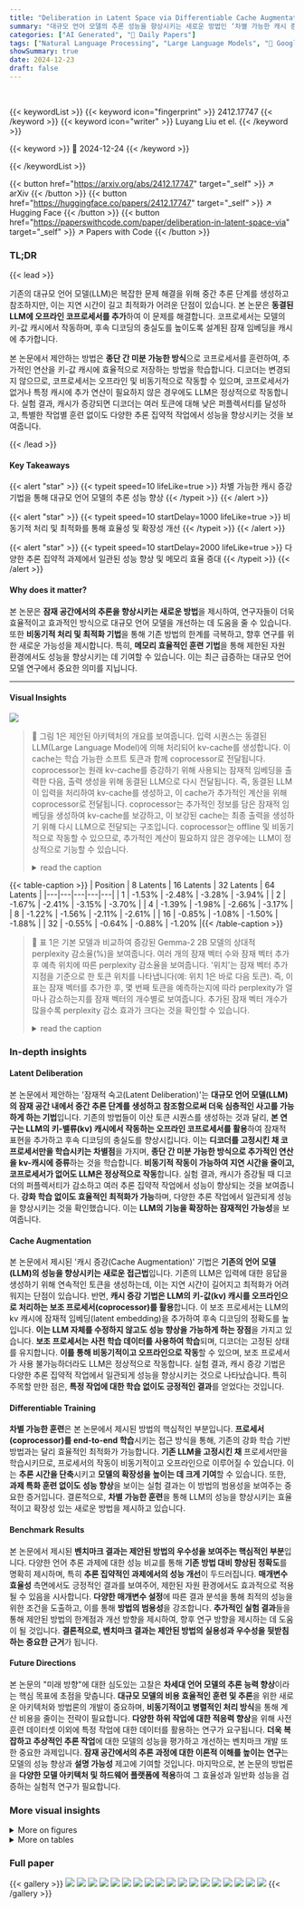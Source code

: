 ```yaml
---
title: "Deliberation in Latent Space via Differentiable Cache Augmentation"
summary: "대규모 언어 모델의 추론 성능을 향상시키는 새로운 방법인 ‘차별 가능한 캐시 증강’ 기법 제시!"
categories: ["AI Generated", "🤗 Daily Papers"]
tags: ["Natural Language Processing", "Large Language Models", "🏢 Google DeepMind",]
showSummary: true
date: 2024-12-23
draft: false
---
```


<br>

{{< keywordList >}}
{{< keyword icon="fingerprint" >}} 2412.17747 {{< /keyword >}}
{{< keyword icon="writer" >}} Luyang Liu et el. {{< /keyword >}}
 
{{< keyword >}} 🤗 2024-12-24 {{< /keyword >}}
 
{{< /keywordList >}}

{{< button href="https://arxiv.org/abs/2412.17747" target="_self" >}}
↗ arXiv
{{< /button >}}
{{< button href="https://huggingface.co/papers/2412.17747" target="_self" >}}
↗ Hugging Face
{{< /button >}}
{{< button href="https://paperswithcode.com/paper/deliberation-in-latent-space-via" target="_self" >}}
↗ Papers with Code
{{< /button >}}




### TL;DR


{{< lead >}}

기존의 대규모 언어 모델(LLM)은 복잡한 문제 해결을 위해 중간 추론 단계를 생성하고 참조하지만, 이는 지연 시간이 길고 최적화가 어려운 단점이 있습니다.  본 논문은 **동결된 LLM에 오프라인 코프로세서를 추가**하여 이 문제를 해결합니다.  코프로세서는 모델의 키-값 캐시에서 작동하며, 후속 디코딩의 충실도를 높이도록 설계된 잠재 임베딩을 캐시에 추가합니다.

본 논문에서 제안하는 방법은 **종단 간 미분 가능한 방식**으로 코프로세서를 훈련하여, 추가적인 연산을 키-값 캐시에 효율적으로 저장하는 방법을 학습합니다.  디코더는 변경되지 않으므로, 코프로세서는 오프라인 및 비동기적으로 작동할 수 있으며, 코프로세서가 없거나 특정 캐시에 추가 연산이 필요하지 않은 경우에도 LLM은 정상적으로 작동합니다.  실험 결과, 캐시가 증강되면 디코더는 여러 토큰에 대해 낮은 퍼플렉서티를 달성하고, 특별한 작업별 훈련 없이도 다양한 추론 집약적 작업에서 성능을 향상시키는 것을 보여줍니다.

{{< /lead >}}


#### Key Takeaways

{{< alert "star" >}}
{{< typeit speed=10 lifeLike=true >}} 차별 가능한 캐시 증강 기법을 통해 대규모 언어 모델의 추론 성능 향상 {{< /typeit >}}
{{< /alert >}}

{{< alert "star" >}}
{{< typeit speed=10 startDelay=1000 lifeLike=true >}} 비동기적 처리 및 최적화를 통해 효율성 및 확장성 개선 {{< /typeit >}}
{{< /alert >}}

{{< alert "star" >}}
{{< typeit speed=10 startDelay=2000 lifeLike=true >}} 다양한 추론 집약적 과제에서 일관된 성능 향상 및 메모리 효율 증대 {{< /typeit >}}
{{< /alert >}}

#### Why does it matter?
본 논문은 **잠재 공간에서의 추론을 향상시키는 새로운 방법**을 제시하여, 연구자들이 더욱 효율적이고 효과적인 방식으로 대규모 언어 모델을 개선하는 데 도움을 줄 수 있습니다. 또한 **비동기적 처리 및 최적화 기법**을 통해 기존 방법의 한계를 극복하고, 향후 연구를 위한 새로운 가능성을 제시합니다. 특히, **메모리 효율적인 훈련 기법**을 통해 제한된 자원 환경에서도 성능을 향상시키는 데 기여할 수 있습니다. 이는 최근 급증하는 대규모 언어 모델 연구에서 중요한 의미를 지닙니다.

------
#### Visual Insights



![](https://arxiv.org/html/2412.17747/x1.png)

> 🔼 그림 1은 제안된 아키텍처의 개요를 보여줍니다. 입력 시퀀스는 동결된 LLM(Large Language Model)에 의해 처리되어 kv-cache를 생성합니다. 이 cache는 학습 가능한 소프트 토큰과 함께 coprocessor로 전달됩니다. coprocessor는 원래 kv-cache를 증강하기 위해 사용되는 잠재적 임베딩을 출력한 다음, 출력 생성을 위해 동결된 LLM으로 다시 전달됩니다.  즉, 동결된 LLM이 입력을 처리하여 kv-cache를 생성하고, 이 cache가 추가적인 계산을 위해 coprocessor로 전달됩니다. coprocessor는 추가적인 정보를 담은 잠재적 임베딩을 생성하여 kv-cache를 보강하고, 이 보강된 cache는 최종 출력을 생성하기 위해 다시 LLM으로 전달되는 구조입니다.  coprocessor는 offline 및 비동기적으로 작동할 수 있으므로, 추가적인 계산이 필요하지 않은 경우에는 LLM이 정상적으로 기능할 수 있습니다.
> <details>
> <summary>read the caption</summary>
> Figure 1: Overview of the proposed architecture. The input sequence is processed by a frozen LLM, generating a kv-cache. This cache is then passed to a coprocessor, along with trainable soft tokens. The coprocessor outputs latent embeddings which are used to augment the original kv-cache before being fed back into the LLM for output generation.
> </details>





{{< table-caption >}}
| Position | 8 Latents | 16 Latents | 32 Latents | 64 Latents |
|---|---|---|---|---|
| 1 | -1.53% | -2.48% | -3.28% | -3.94% |
| 2 | -1.67% | -2.41% | -3.15% | -3.70% |
| 4 | -1.39% | -1.98% | -2.66% | -3.17% |
| 8 | -1.22% | -1.56% | -2.11% | -2.61% |
| 16 | -0.85% | -1.08% | -1.50% | -1.88% |
| 32 | -0.55% | -0.64% | -0.88% | -1.20% |{{< /table-caption >}}

> 🔼 표 1은 기본 모델과 비교하여 증강된 Gemma-2 2B 모델의 상대적 perplexity 감소율(%)을 보여줍니다.  여러 개의 잠재 벡터 수와 잠재 벡터 추가 후 예측 위치에 따른 perplexity 감소율을 보여줍니다.  '위치'는 잠재 벡터 추가 지점을 기준으로 한 토큰 위치를 나타냅니다(예: 위치 1은 바로 다음 토큰).  즉, 이 표는 잠재 벡터를 추가한 후, 몇 번째 토큰을 예측하는지에 따라 perplexity가 얼마나 감소하는지를 잠재 벡터의 개수별로 보여줍니다.  추가된 잠재 벡터 개수가 많을수록 perplexity 감소 효과가 크다는 것을 확인할 수 있습니다.
> <details>
> <summary>read the caption</summary>
> Table 1: Relative perplexity reduction (in %) achieved by augmented Gemma-2 2B models compared to the baseline, for various numbers of latents and prediction positions following latent augmentation. 'Position' indicates the token position relative to the augmentation point (e.g., Position 1 is the immediately following token).
> </details>





### In-depth insights


#### Latent Deliberation
본 논문에서 제안하는 '잠재적 숙고(Latent Deliberation)'는 **대규모 언어 모델(LLM)의 잠재 공간 내에서 중간 추론 단계를 생성하고 참조함으로써 더욱 심층적인 사고를 가능하게 하는 기법**입니다. 기존의 방법들이 이산 토큰 시퀀스를 생성하는 것과 달리, **본 연구는 LLM의 키-밸류(kv) 캐시에서 작동하는 오프라인 코프로세서를 활용**하여 잠재적 표현을 추가하고 후속 디코딩의 충실도를 향상시킵니다. 이는 **디코더를 고정시킨 채 코프로세서만을 학습시키는 차별점**을 가지며, **종단 간 미분 가능한 방식으로 추가적인 연산을 kv-캐시에 증류**하는 것을 학습합니다.  **비동기적 작동이 가능하여 지연 시간을 줄이고, 코프로세서가 없어도 LLM은 정상적으로 작동**합니다. 실험 결과, 캐시가 증강될 때 디코더의 퍼플렉서티가 감소하고 여러 추론 집약적 작업에서 성능이 향상되는 것을 보여줍니다.  **강화 학습 없이도 효율적인 최적화가 가능**하며,  다양한 추론 작업에서 일관되게 성능을 향상시키는 것을 확인했습니다. 이는 **LLM의 기능을 확장하는 잠재적인 가능성**을 보여줍니다.

#### Cache Augmentation
본 논문에서 제시된 '캐시 증강(Cache Augmentation)' 기법은 **기존의 언어 모델(LLM)의 성능을 향상시키는 새로운 접근법**입니다. 기존의 LLM은 입력에 대한 응답을 생성하기 위해 연속적인 토큰을 생성하는데, 이는 지연 시간이 길어지고 최적화가 어려워지는 단점이 있습니다. 반면, **캐시 증강 기법은 LLM의 키-값(kv) 캐시를 오프라인으로 처리하는 보조 프로세서(coprocessor)를 활용**합니다. 이 보조 프로세서는 LLM의 kv 캐시에 잠재적 임베딩(latent embedding)을 추가하여 후속 디코딩의 정확도를 높입니다. **이는 LLM 자체를 수정하지 않고도 성능 향상을 가능하게 하는 장점**을 가지고 있습니다.  **보조 프로세서는 사전 학습 데이터를 사용하여 학습**되며, 디코더는 고정된 상태를 유지합니다.  **이를 통해 비동기적이고 오프라인으로 작동**할 수 있으며, 보조 프로세서가 사용 불가능하더라도 LLM은 정상적으로 작동합니다. 실험 결과, 캐시 증강 기법은 다양한 추론 집약적 작업에서 일관되게 성능을 향상시키는 것으로 나타났습니다. 특히 주목할 만한 점은, **특정 작업에 대한 학습 없이도 긍정적인 결과**를 얻었다는 것입니다.

#### Differentiable Training
**차별 가능한 훈련**은 본 논문에서 제시된 방법의 핵심적인 부분입니다.  **프로세서(coprocessor)를 end-to-end 학습**시키는 접근 방식을 통해, 기존의 강화 학습 기반 방법과는 달리 효율적인 최적화가 가능합니다.  **기존 LLM을 고정시킨 채** 프로세서만을 학습시키므로, 프로세서의 작동이 비동기적이고 오프라인으로 이루어질 수 있습니다. 이는 **추론 시간을 단축**시키고 **모델의 확장성을 높이는 데 크게 기여**할 수 있습니다. 또한,  **과제 특화 훈련 없이도 성능 향상**을 보이는 실험 결과는 이 방법의 범용성을 보여주는 중요한 증거입니다.  결론적으로, **차별 가능한 훈련**을 통해  LLM의 성능을 향상시키는 효율적이고 확장성 있는 새로운 방법을 제시하고 있습니다.

#### Benchmark Results
본 논문에서 제시된 **벤치마크 결과는 제안된 방법의 우수성을 보여주는 핵심적인 부분**입니다. 다양한 언어 추론 과제에 대한 성능 비교를 통해 **기존 방법 대비 향상된 정확도**를 명확히 제시하며, 특히 **추론 집약적인 과제에서의 성능 개선**이 두드러집니다. **매개변수 효율성** 측면에서도 긍정적인 결과를 보여주어, 제한된 자원 환경에서도 효과적으로 적용될 수 있음을 시사합니다. **다양한 매개변수 설정**에 따른 결과 분석을 통해 최적의 성능을 위한 조건을 도출하고, 이를 통해 **방법의 범용성**을 강조합니다.  **추가적인 실험 결과**들을 통해 제안된 방법의 한계점과 개선 방향을 제시하여, 향후 연구 방향을 제시하는 데 도움이 될 것입니다.  **결론적으로, 벤치마크 결과는 제안된 방법의 실용성과 우수성을 뒷받침하는 중요한 근거**가 됩니다.

#### Future Directions
본 논문의 "미래 방향"에 대한 심도있는 고찰은 **차세대 언어 모델의 추론 능력 향상**이라는 핵심 목표에 초점을 맞춥니다.  **대규모 모델의 비용 효율적인 훈련 및 추론**을 위한 새로운 아키텍처와 방법론의 개발이 중요하며, **비동기적이고 병렬적인 처리 방식**을 통해 계산 비용을 줄이는 전략이 필요합니다.  **다양한 하위 작업에 대한 적응력 향상**을 위해 사전 훈련 데이터셋 이외에 특정 작업에 대한 데이터를 활용하는 연구가 요구됩니다.  **더욱 복잡하고 추상적인 추론 작업**에 대한 모델의 성능을 평가하고 개선하는 벤치마크 개발 또한 중요한 과제입니다.  **잠재 공간에서의 추론 과정에 대한 이론적 이해를 높이는 연구**는 모델의 성능 향상과  **설명 가능성** 제고에 기여할 것입니다. 마지막으로, 본 논문의 방법론을 **다양한 모델 아키텍처 및 하드웨어 플랫폼에 적용**하여 그 효율성과 일반화 성능을 검증하는 실험적 연구가 필요합니다.


### More visual insights

<details>
<summary>More on figures
</summary>


![](https://arxiv.org/html/2412.17747/x2.png)

> 🔼 그림 2는 제안된 모델 구조의 훈련 과정을 보여줍니다. (a)는 다중 위치 증강 및 앞쪽 토큰 예측 과정을 보여줍니다. 선택된 증강 위치마다 코프로세서가 잠재 임베딩을 생성하고 해당 토큰 임베딩 뒤에 삽입합니다. 그런 다음 예측을 위한 대상 토큰( '앞쪽 토큰')이 추가됩니다. 이러한 삽입 지점 뒤에 오는 모든 시퀀스에 인과적 마스크가 적용됩니다. (b)는 수정된 입력과 주의 마스크의 구조를 보여줍니다. 간략하게 하기 위해 1개의 잠재 임베딩과 1개의 앞쪽 토큰 예시만 표시했습니다.
> <details>
> <summary>read the caption</summary>
> Figure 2: Our coprocessor training framework. (a) Illustration of multi-position augmentation and ahead token prediction. For each selected augmentation position, latent embeddings are generated by the coprocessor and inserted after the corresponding token’s embedding. The target tokens for prediction ('ahead tokens') are then appended. A causal mask is applied to all sequences following these insertion points. (b) Structure of the modified input and attention mask for model training. We show an example of 1 latent embedding and 1 ahead token here for simplicity.
> </details>



![](https://arxiv.org/html/2412.17747/x3.png)

> 🔼 그림 3은 다양한 수의 잠재 변수(8, 16, 32, 64)를 사용하여 훈련된 증강 모델과 기준 동결된 Gemma-2 2B 모델의 검증 perplexity를 보여줍니다. 잠재 변수 추가 후 첫 번째 토큰과 32번째 토큰을 예측할 때의 perplexity를 비교합니다. perplexity가 낮을수록 성능이 좋음을 나타냅니다. 이 그림은 잠재 변수 추가가 모델의 예측 성능을 향상시키는지, 그리고 잠재 변수의 수가 성능에 어떤 영향을 미치는지 보여주는 실험 결과를 시각적으로 제시합니다.
> <details>
> <summary>read the caption</summary>
> Figure 3: Validation perplexity of the baseline frozen Gemma-2 2B model and augmented models with varying numbers of latents (8, 16, 32, 64), when predicting the 1st and 32nd tokens following latent augmentation. Lower perplexity indicates better performance.
> </details>



![](https://arxiv.org/html/2412.17747/x4.png)

> 🔼 그림 4는 사전 훈련된 Gemma-2 2B 모델의 가중치를 사용하여 코프로세서를 미세 조정하면 처음부터 학습하는 것보다 GSM8K 정확도가 크게 향상됨을 보여줍니다. 실선은 평균을 나타내고 음영 영역은 마지막 5개의 체크포인트에서 추정된 95% 신뢰 구간을 나타냅니다. 이 그림은 코프로세서의 사전 훈련된 가중치를 활용하는 것이 성능 향상에 중요한 역할을 한다는 것을 시각적으로 보여줍니다.
> <details>
> <summary>read the caption</summary>
> Figure 4: Finetuning the coprocessor from Gemma-2 2B pretrained weights significantly improves GSM8K accuracy compared to training from scratch. Lines represent the mean and shaded areas represent the 95% confidence interval, both estimated from the last 5 checkpoints.
> </details>



![](https://arxiv.org/html/2412.17747/x5.png)

> 🔼 그림 5는 제안된 방법의 성능이 훈련 데이터의 양에 따라 어떻게 변하는지 보여줍니다. 32개의 잠재 임베딩을 사용하여 코프로세서를 훈련시킨 결과, 훈련 단계가 증가함에 따라 GSM8K 정확도는 향상되고 검증 퍼플렉서티는 감소하는 경향을 보입니다. 이는 코프로세서가 더 많은 데이터를 접할수록 더 유용한 잠재 임베딩을 생성하고 고정된 LLM과 더 잘 통합되어 다음 토큰 예측 성능을 향상시킨다는 것을 시사합니다. 그림에는 기준 성능(고정된 Gemma-2 2B 모델)도 함께 표시되어 있습니다.
> <details>
> <summary>read the caption</summary>
> Figure 5: Scaling of GSM8K accuracy and validation perplexity with increasing training steps for the coprocessor (using 32 latent embeddings). The baseline performance of the frozen Gemma-2 2B model is shown for reference.
> </details>



![](https://arxiv.org/html/2412.17747/x6.png)

> 🔼 그림 6은 LoRA 미세 조정 후 GSM8K 테스트 세트에 대한 정확도를 보여줍니다. 기준 모델과 비교하여, 제안된 증강 모델은 상당한 성능 향상을 보입니다. 이는 증강 모델이 하위 작업에 더 잘 적응하고 기준 모델보다 훨씬 나은 성능을 발휘함을 시사합니다.
> <details>
> <summary>read the caption</summary>
> Figure 6: Accuracy on GSM8K’s test set after LoRA finetuning. Our augmented model shows a significant improvement compared to the baseline.
> </details>



</details>




<details>
<summary>More on tables
</summary>


{{< table-caption >}}
| Benchmark | Metric | Baseline | 4 Latents | 8 Latents | 16 Latents | 32 Latents | 64 Latents |
|---|---|---|---|---|---|---|---| 
| MMLU | 5-shot | 52.00 | 52.45 (+0.45) | 52.24 (+0.24) | 52.34 (+0.34) | 54.61 (+2.61) | **56.70 (+4.70)** |
| GSM8K | 8-shot | 21.38 | 22.67 (+1.29) | 23.12 (+1.74) | 24.72 (+3.34) | 26.76 (+5.38) | **31.43 (+10.05)** |
| DROP | 3-shot, F1 | 53.69 | 54.64 (+0.95) | 54.91 (+1.23) | 56.23 (+2.55) | 57.37 (+3.68) | **57.77 (+4.08)** |
| ARC-e | 0-shot | 80.56 | 81.52 (+0.97) | 81.57 (+1.01) | 83.12 (+2.57) | 83.04 (+2.48) | **83.67 (+3.11)** |
| ARC-c | 0-shot | 50.26 | 51.28 (+1.02) | 52.39 (+2.13) | 53.24 (+2.99) | **54.44 (+4.18)** | **54.44 (+4.18)** |
| MATH | 4-shot | 16.50 | 16.38 (-0.12) | 16.78 (+0.28) | 17.00 (+0.50) | 17.18 (+0.68) | **18.56 (+2.06)** |
| Winogrande | 0-shot | 64.01 | 65.35 (+1.34) | 65.35 (+1.34) | 66.30 (+2.29) | 66.30 (+2.29) | **66.61 (+2.60)** |
| PIQA | 0-shot | 78.18 | 78.62 (+0.44) | 78.67 (+0.49) | 78.94 (+0.76) | 78.94 (+0.76) | **79.00 (+0.82)** |
| SIQA | 0-shot | 51.79 | 51.59 (-0.20) | 51.64 (-0.15) | 51.74 (-0.05) | **52.30 (+0.51)** | 52.00 (+0.20) |
| HellaSwag | 0-shot | 73.77 | 74.41 (+0.64) | 74.41 (+0.64) | 74.82 (+1.05) | 75.04 (+1.27) | **75.31 (+1.54)** |
| Boolq | 0-shot | 75.41 | 75.29 (-0.12) | 77.22 (+1.80) | **78.17 (+2.75)** | 77.03 (+1.62) | 76.91 (+1.50) |
| MBPP | 3-shot | 30.40 | 29.00 (-1.40) | 31.60 (+1.20) | 31.20 (+0.80) | 31.40 (+1.00) | **31.80 (+1.40)** |
| AGIEval | 3-5-shot | 31.71 | 32.18 (+0.47) | 30.04 (-1.67) | 31.32 (-0.38) | 32.78 (+1.07) | **33.85 (+2.14)** |
| TriviaQA | 5-shot | 60.29 | 60.30 (+0.01) | 60.83 (+0.54) | 61.43 (+1.14) | 62.05 (+1.76) | **62.23 (+1.94)** |
| NQ | 5-shot | 17.14 | 17.35 (+0.21) | 17.89 (+0.75) | 18.16 (+1.02) | 18.91 (+1.77) | **19.20 (+2.06)** |
| HumanEval | pass@1 | 19.51 | 18.29 (-1.22) | 19.51 (+0.00) | 20.73 (+1.22) | 20.73 (+1.22) | **22.56 (+3.05)** |
| BBH | 3-shot | 42.22 | 42.36 (+0.14) | 42.37 (+0.15) | 42.53 (+0.31) | 42.48 (+0.26) | **42.64 (+0.41)** |{{< /table-caption >}}
> 🔼 표 2는 다양한 벤치마크에서 기준 모델과 증강 모델의 성능을 보여줍니다. 기준 모델은 동결된 Gemma-2 2B 사전 훈련 모델이며, 증강 모델은 학습된 코프로세서를 사용하여 4, 8, 16, 32, 64개의 잠재 임베딩으로 증강된 모델입니다. 결과는 'Metric' 열에 표시된 대로 제로샷/소수샷 설정에 대해 보고됩니다. 'Metric' 열에 명시되지 않은 경우 결과는 정확도(%)입니다. 기준선에 대한 개선 사항은 괄호 안에 표시됩니다. 이 설정에서는 프롬프트의 끝에서 코프로세서가 한 번 호출됩니다.
> <details>
> <summary>read the caption</summary>
> Table 2: Performance of baseline and augmented models across various benchmarks. Results are shown for the baseline (frozen Gemma-2 2B pretrained model) and the model augmented with a learned coprocessor using 4, 8, 16, 32, and 64 latent embeddings, respectively. Results are reported for zero/few-shot settings as indicated in the “Metric” column. Results are accuracy (in %) if not specified in the Metric column. Improvements over the baseline are shown in parentheses. In this setting, the coprocessor is called once, at the end of the prompt.
> </details>

{{< table-caption >}}
| Method | Validation set perplexity (↓) | GSM8K 8-shot accuracy (↑) |
|---|---|---|
| Baseline Gemma-2 2B | 10.96 | 21.38 |
| Pause Token | 11.63 | 22.37 |
| Latent embeddings (Ours) | **10.60** | **26.76** |{{< /table-caption >}}
> 🔼 표 3은 세 가지 다른 방법을 비교하여 제시합니다. 기준 Gemma-2 2B 모델, Pause Token 기법(Goyal et al., 2023) (32개 임베딩 사용), 그리고 본 논문에서 제안하는 기법(32개 임베딩 사용)입니다. 퍼플렉서티 값이 낮을수록 다음 토큰 예측 성능이 좋다는 것을 나타내고, GSM8K 정확도가 높을수록 GSM8K 성능이 좋다는 것을 나타냅니다.
> <details>
> <summary>read the caption</summary>
> Table 3: Comparison between the baseline Gemma-2 2B model, the Pause Token method (Goyal et al., 2023) (using 32 embeddings), and our approach (also using 32 embeddings). Lower perplexity indicates better next token prediction. Higher accuracy indicates better performance on GSM8K.
> </details>

{{< table-caption >}}
| Baseline | 0-shot CoT | 16 Latents | 32 Latents |
|---|---|---|---| 
| 21.38 | 23.20 | 24.72 | **26.76** |{{< /table-caption >}}
> 🔼 표 4는 세 가지 다른 방법을 사용하여 GSM8K 데이터셋에서 8-shot 설정으로 얻은 정확도를 비교한 것입니다. 첫 번째는 기준 Gemma-2 2B 모델이며, 두 번째는 제로샷 체인 오브 스로트(CoT) 프롬프팅 기법이며, 세 번째는 본 논문에서 제안한 방법으로 16개와 32개의 잠재적 임베딩을 사용한 결과입니다. 이 표는 제로샷 CoT 프롬프팅과 본 논문에서 제안한 방법이 기준 모델에 비해 성능 향상을 보여주는지를 보여줍니다. 또한, 잠재적 임베딩 수를 늘리면 정확도가 향상되는 것을 알 수 있습니다.
> <details>
> <summary>read the caption</summary>
> Table 4: Accuracy on GSM8K 8-shot for the baseline Gemma-2 2B model, zero-shot Chain-of-Thought (CoT) prompting, and our approach with 16 and 32 latent embeddings.
> </details>

{{< table-caption >}}
| Method | GSM8K Accuracy |
|---|---| 
| Baseline | 21.38 |
| LoRA (Rank 64) | 23.35 |
| LoRA (Rank 128) | 24.03 |
| From Scratch Training | 25.78 |
| Full Finetuning | **26.76** |{{< /table-caption >}}
> 🔼 표 5는 모든 방법에서 32개의 잠재 임베딩을 사용하여 코프로세서에 대한 다양한 미세 조정 방법의 GSM8K 정확도 비교를 보여줍니다. LoRA는 전체 미세 조정에 비해 메모리 효율적인 대안을 제공하며 상당한 성능 향상을 달성합니다. 이 표는 기본 모델, LoRA(Rank 64, Rank 128)를 사용한 미세 조정, 처음부터 학습, 그리고 전체 미세 조정을 포함한 네 가지의 다른 코프로세서 미세 조정 방법에 대한 GSM8K 정확도를 비교합니다.
> <details>
> <summary>read the caption</summary>
> Table 5: GSM8K accuracy comparison of different finetuning methods for the coprocessor, all using 32 latent embeddings. LoRA offers a memory-efficient alternative to full finetuning, achieving reasonable performance gains.
> </details>

{{< table-caption >}}
| Baseline | 4 Ahead | 8 Ahead | 16 Ahead | 32 Ahead |
|---|---|---|---|---|
| 21.38 | 24.03 (+2.65) | 24.11 (+2.73) | **24.72** (+3.34) | 23.73 (+2.35) |{{< /table-caption >}}
> 🔼 표 6은 코프로세서 훈련 중 앞쪽 토큰의 개수를 다르게 했을 때 GSM8K 정확도를 보여줍니다. 16개의 앞쪽 토큰을 사용했을 때 정확도가 가장 높았으며 (24.72%, 기준선 21.38%보다 3.34% 상승), 모든 실험에서 16개의 잠재적 임베딩을 사용했습니다. 이 표는 다양한 수의 앞쪽 토큰(4, 8, 16, 32개)에 대한 결과를 보여주며, 앞쪽 토큰 수에 따른 성능 변화를 분석하여 최적의 앞쪽 토큰 개수를 찾는 데 도움이 됩니다. 이는 모델이 미래 토큰을 얼마나 잘 예측하는지 파악하는 데 중요한 지표가 됩니다.
> <details>
> <summary>read the caption</summary>
> Table 6: GSM8K accuracy for varying numbers of ahead tokens during coprocessor training. 16 ahead tokens achieves the highest accuracy (24.72%, +3.34% over the baseline of 21.38%). 16 latent embeddings are used for all these experiments.
> </details>

{{< table-caption >}}
| Benchmark | Metric | Baseline | 4 Latents | 8 Latents | 16 Latents | 32 Latents | 64 Latents |
|---|---|---|---|---|---|---|---| 
| MMLU | 5-shot | 52.00 | 52.03 (+0.03) | 52.21 (+0.21) | 52.75 (+0.75) | 53.55 (+1.55) | 56.63 (+4.63) |
| GSM8K | 8-shot | 21.38 | 22.52 (+1.14) | 22.59 (+1.21) | 24.41 (+3.03) | 25.78 (+4.40) | 29.80 (+8.42) |
| ARC-e | 0-shot | 80.56 | 81.69 (+1.13) | 81.86 (+1.30) | 82.79 (+2.23) | 83.12 (+2.56) | 83.21 (+2.65) |
| ARC-c | 0-shot | 50.26 | 51.71 (+1.45) | 52.22 (+1.96) | 52.47 (+2.21) | 54.27 (+4.01) | 53.24 (+2.98) |
| MATH | 4-shot | 16.50 | 16.22 (-0.28) | 16.46 (-0.04) | 16.92 (+0.42) | 17.18 (+0.68) | 18.34 (+1.84) |
| Winogrande | 0-shot | 64.01 | 65.19 (+1.18) | 65.98 (+1.97) | 66.54 (+2.53) | 66.69 (+2.68) | 67.25 (+3.24) |
| PIQA | 0-shot | 78.18 | 78.13 (-0.05) | 79.00 (+0.82) | 79.16 (+0.98) | 79.27 (+1.09) | 79.22 (+1.04) |
| SIQA | 0-shot | 51.79 | 51.94 (+0.15) | 51.64 (-0.15) | 51.84 (+0.05) | 51.94 (+0.15) | 51.89 (+0.10) |
| HellaSwag | 0-shot | 73.77 | 74.37 (+0.60) | 74.68 (+0.91) | 74.82 (+1.05) | 74.89 (+1.12) | 75.18 (+1.41) |
| Boolq | 0-shot | 75.41 | 75.66 (+0.25) | 76.94 (+1.53) | 76.97 (+1.56) | 77.80 (+2.39) | 77.46 (+2.05) |
| MBPP | 3-shot | 30.40 | 30.40 (0.00) | 30.60 (+0.20) | 30.80 (+0.40) | 32.00 (+1.60) | 32.60 (+2.20) |
| AGIEval | 3-5-shot | 31.71 | 32.52 (+0.81) | 32.22 (+0.51) | 31.92 (+0.21) | 32.78 (+1.07) | 32.35 (+0.64) |
| TriviaQA | 5-shot | 60.29 | 60.53 (+0.24) | 60.95 (+0.66) | 61.45 (+1.16) | 61.93 (+1.64) | 62.62 (+2.33) |
| NQ | 5-shot | 17.14 | 17.26 (+0.12) | 17.89 (+0.75) | 18.47 (+1.33) | 18.68 (+1.54) | 19.00 (+1.86) |
| HumanEval | pass@1 | 19.51 | 18.29 (-1.22) | 18.90 (-0.61) | 20.73 (+1.22) | 19.51 (0.00) | 19.51 (0.00) |
| BBH | 3-shot | 42.22 | 42.16 (-0.06) | 42.24 (+0.02) | 42.42 (+0.20) | 43.19 (+0.97) | 42.93 (+0.71) |{{< /table-caption >}}
> 🔼 표 7은 사전 훈련된 모델의 가중치를 사용하지 않고 처음부터 코프로세서를 훈련했을 때 다양한 벤치마크에서 기준 모델과 증강 모델의 성능을 보여줍니다.  기준 모델은 동결된 Gemma-2 2B 모델입니다. 각 벤치마크마다 여러 개의 코프로세서 잠재 임베딩 수(4, 8, 16, 32, 64)에 따른 결과가 제시되어 있습니다.  괄호 안의 수치는 기준 모델 대비 성능 향상을 백분율로 나타냅니다.  자세한 내용은 표 2를 참조하십시오.
> <details>
> <summary>read the caption</summary>
> Table 7: Performance of baseline and augmented models across various benchmarks with coprocessor training from scratch. Check Table 2 for more detailed description.
> </details>

</details>




### Full paper

{{< gallery >}}
<img src="paper_images/1.png" class="grid-w50 md:grid-w33 xl:grid-w25" />
<img src="paper_images/2.png" class="grid-w50 md:grid-w33 xl:grid-w25" />
<img src="paper_images/3.png" class="grid-w50 md:grid-w33 xl:grid-w25" />
<img src="paper_images/4.png" class="grid-w50 md:grid-w33 xl:grid-w25" />
<img src="paper_images/5.png" class="grid-w50 md:grid-w33 xl:grid-w25" />
<img src="paper_images/6.png" class="grid-w50 md:grid-w33 xl:grid-w25" />
<img src="paper_images/7.png" class="grid-w50 md:grid-w33 xl:grid-w25" />
<img src="paper_images/8.png" class="grid-w50 md:grid-w33 xl:grid-w25" />
<img src="paper_images/9.png" class="grid-w50 md:grid-w33 xl:grid-w25" />
<img src="paper_images/10.png" class="grid-w50 md:grid-w33 xl:grid-w25" />
<img src="paper_images/11.png" class="grid-w50 md:grid-w33 xl:grid-w25" />
<img src="paper_images/12.png" class="grid-w50 md:grid-w33 xl:grid-w25" />
<img src="paper_images/13.png" class="grid-w50 md:grid-w33 xl:grid-w25" />
<img src="paper_images/14.png" class="grid-w50 md:grid-w33 xl:grid-w25" />
<img src="paper_images/15.png" class="grid-w50 md:grid-w33 xl:grid-w25" />
<img src="paper_images/16.png" class="grid-w50 md:grid-w33 xl:grid-w25" />
<img src="paper_images/17.png" class="grid-w50 md:grid-w33 xl:grid-w25" />
<img src="paper_images/18.png" class="grid-w50 md:grid-w33 xl:grid-w25" />
{{< /gallery >}}